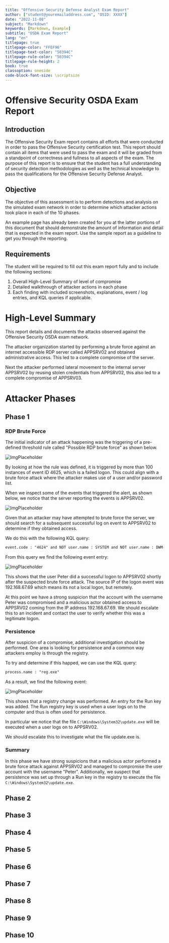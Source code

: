 ```yaml
---
title: "Offensive Security Defense Analyst Exam Report"
author: ["student@youremailaddress.com", "OSID: XXXX"]
date: "2022-11-08"
subject: "Markdown"
keywords: [Markdown, Example]
subtitle: "OSDA Exam Report"
lang: "en"
titlepage: true
titlepage-color: "FFEF96"
titlepage-text-color: "50394C"
titlepage-rule-color: "50394C"
titlepage-rule-height: 2
book: true
classoption: oneside
code-block-font-size: \scriptsize
---
```

# Offensive Security OSDA Exam Report

## Introduction

The Offensive Security Exam report contains all efforts that were conducted in order to pass the Offensive Security certification test.
This report should contain all items that were used to pass the exam and it will be graded from a standpoint of correctness and fullness to all aspects of the exam.
The purpose of this report is to ensure that the student has a full understanding of security detection methodologies as well as the technical knowledge to pass the qualifications for the Offensive Security Defense Analyst.

## Objective

The objective of this assessment is to perform detections and analysis on the simulated exam network in order to determine which attacker actions took place in each of the 10 phases.

An example page has already been created for you at the latter portions of this document that should demonstrate the amount of information and detail that is expected in the exam report.
Use the sample report as a guideline to get you through the reporting.

## Requirements

The student will be required to fill out this exam report fully and to include the following sections:

1. Overall High-Level Summary of level of compromise
2. Detailed walkthrough of attacker actions in each phase
3. Each finding with included screenshots, explanations, event / log entries, and KQL queries if applicable.

# High-Level Summary

This report details and documents the attacks observed against the Offensive Security OSDA exam network.

The attacker organization started by performing a brute force against an internet accessible RDP server called APPSRV02 and obtained administrative access. This led to a complete compromise of the server.

Next the attacker performed lateral movement to the internal server APPSRV02 by reusing stolen credentials from APPSRV02, this also led to a complete compromise of APPSRV03.

# Attacker Phases

## Phase 1

### RDP Brute Force

The initial indicator of an attack happening was the triggering of a pre-defined threshold rule called "Possible RDP brute force" as shown below.

![ImgPlaceholder](img/placeholder-image-300x225.png)

By looking at how the rule was defined, it is triggered by more than 100 instances of event ID 4625, which is a failed logon. This could align with a brute force attack where the attacker makes use of a user and/or password list.

When we inspect some of the events that triggered the alert, as shown below, we notice that the server reporting the events is APPSRV02.

![ImgPlaceholder](img/placeholder-image-300x225.png)

Given that an attacker may have attempted to brute force the server, we should search for a subsequent successful log on event to APPSRV02 to determine if they obtained access.

We do this with the following KQL query:

```default
event.code : "4624" and NOT user.name : SYSTEM and NOT user.name : DWM-2
```

From this query we find the following event entry:

![ImgPlaceholder](img/placeholder-image-300x225.png)

This shows that the user Peter did a successful logon to APPSRV02 shortly after the suspected brute force attack.
The source IP of the logon event was 192.168.67.69 which means its not a local logon, but remotely.

At this point we have a strong suspicion that the account with the username Peter was compromised and a malicious actor obtained access to APPSRV02 coming from the IP address 192.168.67.69.
We should escalate this to an incident and contact the user to verify whether this was a legitimate logon.

### Persistence

After suspicion of a compromise, additional investigation should be performed.
One area is looking for persistence and a common way attackers employ is through the registry.

To try and determine if this happed, we can use the KQL query:

```default
process.name : "reg.exe"
```

As a result, we find the following event:

![ImgPlaceholder](img/placeholder-image-300x225.png)

This shows that a registry change was performed. An entry for the Run key was added.
The Run registry key is used when a user logs on to the computer and thus is often used for persistence.

In particular we notice that the file `C:\Windows\System32\update.exe` will be executed when a user logs on to APPSRV02.

We should escalate this to investigate what the file update.exe is.

### Summary

In this phase we have strong suspicions that a malicious actor performed a brute force attack against APPSRV02 and managed to compromise the user account with the username "Peter".
Additionally, we suspect that persistence was set up through a Run key in the registry to execute the file `C:\Windows\System32\update.exe`.

## Phase 2

## Phase 3

## Phase 4

## Phase 5

## Phase 6

## Phase 7

## Phase 8

## Phase 9

## Phase 10
